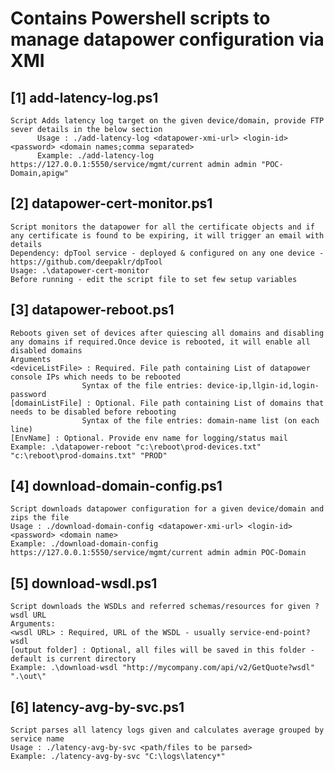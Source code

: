 # Contains Powershell scripts to manage datapower configuration via XMI #

## [1] add-latency-log.ps1
    Script Adds latency log target on the given device/domain, provide FTP sever details in the below section
          Usage : ./add-latency-log <datapower-xmi-url> <login-id> <password> <domain names;comma separated>
          Example: ./add-latency-log https://127.0.0.1:5550/service/mgmt/current admin admin "POC-Domain,apigw"

## [2] datapower-cert-monitor.ps1
    Script monitors the datapower for all the certificate objects and if any certificate is found to be expiring, it will trigger an email with details
    Dependency: dpTool service - deployed & configured on any one device - https://github.com/deepaklr/dpTool
    Usage: .\datapower-cert-monitor
    Before running - edit the script file to set few setup variables
 
## [3] datapower-reboot.ps1
    Reboots given set of devices after quiescing all domains and disabling any domains if required.Once device is rebooted, it will enable all disabled domains
    Arguments
    <deviceListFile> : Required. File path containing List of datapower console IPs which needs to be rebooted
                    Syntax of the file entries: device-ip,llgin-id,login-password
    [domainListFile] : Optional. File path containing List of domains that needs to be disabled before rebooting
                    Syntax of the file entries: domain-name list (on each line)
    [EnvName] : Optional. Provide env name for logging/status mail
    Example: .\datapower-reboot "c:\reboot\prod-devices.txt" "c:\reboot\prod-domains.txt" "PROD"

## [4] download-domain-config.ps1
    Script downloads datapower configuration for a given device/domain and zips the file
    Usage : ./download-domain-config <datapower-xmi-url> <login-id> <password> <domain name>
    Example: ./download-domain-config https://127.0.0.1:5550/service/mgmt/current admin admin POC-Domain
  
## [5] download-wsdl.ps1
    Script downloads the WSDLs and referred schemas/resources for given ?wsdl URL 
    Arguments:
    <wsdl URL> : Required, URL of the WSDL - usually service-end-point?wsdl
    [output folder] : Optional, all files will be saved in this folder - default is current directory
    Example: .\download-wsdl "http://mycompany.com/api/v2/GetQuote?wsdl" ".\out\"
  
## [6] latency-avg-by-svc.ps1
    Script parses all latency logs given and calculates average grouped by service name
    Usage : ./latency-avg-by-svc <path/files to be parsed>
    Example: ./latency-avg-by-svc "C:\logs\latency*"
